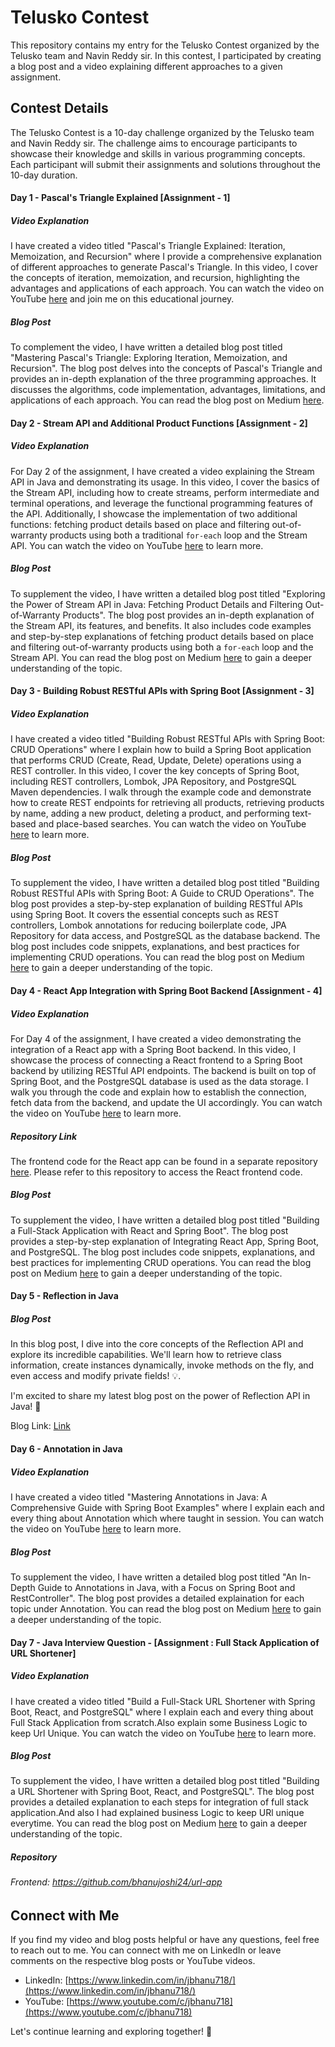 # Telusko Contest

This repository contains my entry for the Telusko Contest organized by the Telusko team and Navin Reddy sir. In this contest, I participated by creating a blog post and a video explaining different approaches to a given assignment.

## Contest Details

The Telusko Contest is a 10-day challenge organized by the Telusko team and Navin Reddy sir. The challenge aims to encourage participants to showcase their knowledge and skills in various programming concepts. Each participant will submit their assignments and solutions throughout the 10-day duration.

#### Day 1 - Pascal's Triangle Explained [Assignment - 1]

##### Video Explanation

I have created a video titled "Pascal's Triangle Explained: Iteration, Memoization, and Recursion" where I provide a comprehensive explanation of different approaches to generate Pascal's Triangle. In this video, I cover the concepts of iteration, memoization, and recursion, highlighting the advantages and applications of each approach. You can watch the video on YouTube [here](https://www.youtube.com/watch?v=SSJW3mle1PU) and join me on this educational journey.

##### Blog Post

To complement the video, I have written a detailed blog post titled "Mastering Pascal's Triangle: Exploring Iteration, Memoization, and Recursion". The blog post delves into the concepts of Pascal's Triangle and provides an in-depth explanation of the three programming approaches. It discusses the algorithms, code implementation, advantages, limitations, and applications of each approach. You can read the blog post on Medium [here](https://medium.com/@jbhanu718/mastering-pascals-triangle-exploring-iteration-memoization-and-recursion-83e0d1e2d17e).

#### Day 2 - Stream API and Additional Product Functions [Assignment - 2]

##### Video Explanation

For Day 2 of the assignment, I have created a video explaining the Stream API in Java and demonstrating its usage. In this video, I cover the basics of the Stream API, including how to create streams, perform intermediate and terminal operations, and leverage the functional programming features of the API. Additionally, I showcase the implementation of two additional functions: fetching product details based on place and filtering out-of-warranty products using both a traditional `for-each` loop and the Stream API. You can watch the video on YouTube [here](https://youtu.be/2wYEL_MJJ-k) to learn more.

##### Blog Post

To supplement the video, I have written a detailed blog post titled "Exploring the Power of Stream API in Java: Fetching Product Details and Filtering Out-of-Warranty Products". The blog post provides an in-depth explanation of the Stream API, its features, and benefits. It also includes code examples and step-by-step explanations of fetching product details based on place and filtering out-of-warranty products using both a `for-each` loop and the Stream API. You can read the blog post on Medium [here](https://medium.com/@jbhanu718/stream-api-and-additional-product-functions-in-java-b922509e071e) to gain a deeper understanding of the topic.

#### Day 3 - Building Robust RESTful APIs with Spring Boot [Assignment - 3]

##### Video Explanation

I have created a video titled "Building Robust RESTful APIs with Spring Boot: CRUD Operations" where I explain how to build a Spring Boot application that performs CRUD (Create, Read, Update, Delete) operations using a REST controller. In this video, I cover the key concepts of Spring Boot, including REST controllers, Lombok, JPA Repository, and PostgreSQL Maven dependencies. I walk through the example code and demonstrate how to create REST endpoints for retrieving all products, retrieving products by name, adding a new product, deleting a product, and performing text-based and place-based searches. You can watch the video on YouTube [here](https://www.youtube.com/watch?v=EbsXhzOsXIw) to learn more.

##### Blog Post

To supplement the video, I have written a detailed blog post titled "Building Robust RESTful APIs with Spring Boot: A Guide to CRUD Operations". The blog post provides a step-by-step explanation of building RESTful APIs using Spring Boot. It covers the essential concepts such as REST controllers, Lombok annotations for reducing boilerplate code, JPA Repository for data access, and PostgreSQL as the database backend. The blog post includes code snippets, explanations, and best practices for implementing CRUD operations. You can read the blog post on Medium [here](https://medium.com/@jbhanu718/building-robust-restful-apis-with-spring-boot-a-guide-to-crud-operations-4c079a1f57e3) to gain a deeper understanding of the topic.

#### Day 4 - React App Integration with Spring Boot Backend [Assignment - 4]

##### Video Explanation

For Day 4 of the assignment, I have created a video demonstrating the integration of a React app with a Spring Boot backend. In this video, I showcase the process of connecting a React frontend to a Spring Boot backend by utilizing RESTful API endpoints. The backend is built on top of Spring Boot, and the PostgreSQL database is used as the data storage. I walk you through the code and explain how to establish the connection, fetch data from the backend, and update the UI accordingly. You can watch the video on YouTube [here](https://youtu.be/3Ow6Nv5v8eg) to learn more.

##### Repository Link

The frontend code for the React app can be found in a separate repository [here](https://github.com/bhanujoshi24/product). Please refer to this repository to access the React frontend code.

##### Blog Post

To supplement the video, I have written a detailed blog post titled "Building a Full-Stack Application with React and Spring Boot". The blog post provides a step-by-step explanation of Integrating React App, Spring Boot, and PostgreSQL. The blog post includes code snippets, explanations, and best practices for implementing CRUD operations. You can read the blog post on Medium [here](https://medium.com/@jbhanu718/building-a-full-stack-application-with-react-and-spring-boot-5feff19c9e17) to gain a deeper understanding of the topic.

#### Day 5 - Reflection in Java

##### Blog Post

In this blog post, I dive into the core concepts of the Reflection API and explore its incredible capabilities. We'll learn how to retrieve class information, create instances dynamically, invoke methods on the fly, and even access and modify private fields! 💡.

I'm excited to share my latest blog post on the power of Reflection API in Java! 🚀

Blog Link: [Link](https://lnkd.in/d5bViAec)

#### Day 6 - Annotation in Java

##### Video Explanation

I have created a video titled "Mastering Annotations in Java: A Comprehensive Guide with Spring Boot Examples" where I explain each and every thing about Annotation which where taught in session. You can watch the video on YouTube [here](https://youtu.be/Amtxl-bYajo) to learn more.

##### Blog Post

To supplement the video, I have written a detailed blog post titled "An In-Depth Guide to Annotations in Java, with a Focus on Spring Boot and RestController". The blog post provides a detailed explaination for each topic under Annotation. You can read the blog post on Medium [here](https://medium.com/@jbhanu718/an-in-depth-guide-to-annotations-in-java-with-a-focus-on-spring-boot-and-restcontroller-f025761ed567) to gain a deeper understanding of the topic.


#### Day 7 - Java Interview Question - [Assignment : Full Stack Application of URL Shortener]

##### Video Explanation

I have created a video titled "Build a Full-Stack URL Shortener with Spring Boot, React, and PostgreSQL" where I explain each and every thing about Full Stack Application from scratch.Also explain some Business Logic to keep Url Unique. You can watch the video on YouTube [here](https://youtu.be/-cFevxeXY_Y) to learn more.

##### Blog Post

To supplement the video, I have written a detailed blog post titled "Building a URL Shortener with Spring Boot, React, and PostgreSQL". The blog post provides a detailed explanation to each steps for integration of full stack application.And also I had explained business Logic to keep URl unique everytime. You can read the blog post on Medium [here](https://medium.com/@jbhanu718/building-a-url-shortener-with-spring-boot-react-and-postgresql-c26e799b48cd) to gain a deeper understanding of the topic.

##### Repository 

###### Frontend: https://github.com/bhanujoshi24/url-app

## Connect with Me

If you find my video and blog posts helpful or have any questions, feel free to reach out to me. You can connect with me on LinkedIn or leave comments on the respective blog posts or YouTube videos.

- LinkedIn: [https://www.linkedin.com/in/jbhanu718/](https://www.linkedin.com/in/jbhanu718/)
- YouTube: [https://www.youtube.com/c/jbhanu718](https://www.youtube.com/c/jbhanu718)

Let's continue learning and exploring together! 🌟

